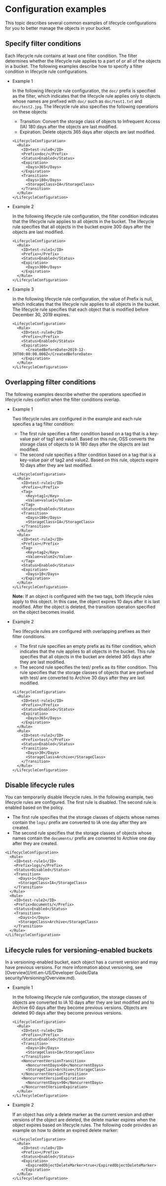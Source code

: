 # Configuration examples

This topic describes several common examples of lifecycle configurations for you to better manage the objects in your bucket.

## Specify filter conditions

Each lifecycle rule contains at least one filter condition. The filter determines whether the lifecycle rule applies to a part of or all of the objects in a bucket. The following examples describe how to specify a filter condition in lifecycle rule configurations.

-   Example 1

    In the following lifecycle rule configuration, the `doc/` prefix is specified as the filter, which indicates that the lifecycle rule applies only to objects whose names are prefixed with `doc/` such as `doc/test1.txt` and `doc/test2.jpg`. The lifecycle rule also specifies the following operations on these objects:

    -   Transition: Convert the storage class of objects to Infrequent Access \(IA\) 180 days after the objects are last modified.
    -   Expiration: Delete objects 365 days after objects are last modified.
    ```
    <LifecycleConfiguration>
      <Rule>
        <ID>test-rule0</ID>
        <Prefix>doc/</Prefix>
        <Status>Enabled</Status>
        <Expiration>
          <Days>365</Days>
        </Expiration>
        <Transition>
          <Days>180</Days>
          <StorageClass>IA</StorageClass>
        </Transition>
      </Rule>
    </LifecycleConfiguration>
    ```

-   Example 2

    In the following lifecycle rule configuration, the filter condition indicates that the lifecycle rule applies to all objects in the bucket. The lifecycle rule specifies that all objects in the bucket expire 300 days after the objects are last modified.

    ```
    <LifecycleConfiguration>
      <Rule>
        <ID>test-rule1</ID>
        <Prefix></Prefix>
        <Status>Enabled</Status>
        <Expiration>
          <Days>300</Days>
        </Expiration>
      </Rule>
    </LifecycleConfiguration>
    ```

-   Example 3

    In the following lifecycle rule configuration, the value of Prefix is null, which indicates that the lifecycle rule applies to all objects in the bucket. The lifecycle rule specifies that each object that is modified before December 30, 2019 expires.

    ```
    <LifecycleConfiguration>
      <Rule>
        <ID>test-rule0</ID>
        <Prefix></Prefix>
        <Status>Enabled</Status>
        <Expiration>
          <CreatedBeforeDate>2019-12-30T00:00:00.000Z</CreatedBeforeDate>
        </Expiration>
      </Rule>
    </LifecycleConfiguration>
    ```


## Overlapping filter conditions

The following examples describe whether the operations specified in lifecycle rules conflict when the filter conditions overlap.

-   Example 1

    Two lifecycle rules are configured in the example and each rule specifies a tag filter condition:

    -   The first rule specifies a filter condition based on a tag that is a key-value pair of tag1 and value1. Based on this rule, OSS converts the storage class of objects to IA 180 days after the objects are last modified.
    -   The second rule specifies a filter condition based on a tag that is a key-value pair of tag2 and value2. Based on this rule, objects expire 10 days after they are last modified.
    ```
    <LifecycleConfiguration>
      <Rule>
        <ID>test-rule1</ID>
        <Prefix></Prefix>
        <Tag>
          <Key>tag1</Key>
          <Value>value1</Value>
        </Tag>
        <Status>Enabled</Status>
        <Transition>
          <Days>180</Days>
          <StorageClass>IA</StorageClass>
        </Transition>
      </Rule>
      <Rule>
        <ID>test-rule2</ID>
        <Prefix></Prefix>
        <Tag>
          <Key>tag2</Key>
          <Value>value2</Value>
        </Tag>
        <Status>Enabled</Status>
        <Expiration>
          <Days>10</Days>
        </Expiration>
      </Rule>
    </LifecycleConfiguration>
    ```

    **Note:** If an object is configured with the two tags, both lifecycle rules apply to this object. In this case, the object expires 10 days after it is last modified. After the object is deleted, the transition operation specified on the object becomes invalid.

-   Example 2

    Two lifecycle rules are configured with overlapping prefixes as their filter conditions.

    -   The first rule specifies an empty prefix as its filter condition, which indicates that the rule applies to all objects in the bucket. This rule specifies that all objects in the bucket are deleted 365 days after they are last modified.
    -   The second rule specifies the test/ prefix as its filter condition. This rule specifies that the storage classes of objects that are prefixed with test/ are converted to Archive 30 days after they are last modified.
    ```
    <LifecycleConfiguration>
      <Rule>
        <ID>test-rule1</ID>
        <Prefix></Prefix>
        <Status>Enabled</Status>
        <Expiration>
          <Days>365</Days>
        </Expiration>
      </Rule>
      <Rule>
        <ID>test-rule2</ID>
        <Prefix>test/</Prefix>
        <Status>Enabled</Status>
        <Transition>
          <Days>30</Days>
          <StorageClass>Archive</StorageClass>
        </Transition>
      </Rule>
    </LifecycleConfiguration>
    ```


## Disable lifecycle rules

You can temporarily disable lifecycle rules. In the following example, two lifecycle rules are configured. The first rule is disabled. The second rule is enabled based on the policy.

-   The first rule specifies that the storage classes of objects whose names contain the `logs/` prefix are converted to IA one day after they are created.
-   The second rule specifies that the storage classes of objects whose names contain the `documents/` prefix are converted to Archive one day after they are created.

```
<LifecycleConfiguration>
  <Rule>
    <ID>test-rule1</ID>
    <Prefix>logs/</Prefix>
    <Status>Disabled</Status>
    <Transition>
      <Days>1</Days>
      <StorageClass>IA</StorageClass>
    </Transition>
  </Rule>
  <Rule>
    <ID>test-rule2</ID>
    <Prefix>documents/</Prefix>
    <Status>Enabled</Status>
    <Transition>
      <Days>1</Days>
      <StorageClass>Archive</StorageClass>
    </Transition>
  </Rule>
</LifecycleConfiguration>
```

## Lifecycle rules for versioning-enabled buckets

In a versioning-enabled bucket, each object has a current version and may have previous versions. For more information about versioning, see [Overview](/intl.en-US/Developer Guide/Data security/Versioning/Overview.md).

-   Example 1

    In the following lifecycle rule configuration, the storage classes of objects are converted to IA 10 days after they are last modified and to Archive 60 days after they become previous versions. Objects are deleted 90 days after they become previous versions.

    ```
    <LifecycleConfiguration>
      <Rule>
        <ID>test-rule0</ID>
        <Prefix></Prefix>
        <Status>Enabled</Status>
        <Transition>
          <Days>10</Days>
          <StorageClass>IA</StorageClass>
        </Transition>
        <NoncurrentVersionTransition>
          <NoncurrentDays>60</NoncurrentDays>
          <StorageClass>Archive</StorageClass>
        </NoncurrentVersionTransition>
        <NoncurrentVersionExpiration>
          <NoncurrentDays>90</NoncurrentDays>
        </NoncurrentVersionExpiration>
      </Rule>
    </LifecycleConfiguration>
    ```

-   Example 2

    If an object has only a delete marker as the current version and other versions of the object are deleted, the delete marker expires when the object expires based on lifecycle rules. The following code provides an example on how to delete an expired delete marker:

    ```
    <LifecycleConfiguration>
      <Rule>
        <ID>test-rule0</ID>
        <Prefix></Prefix>
        <Status>Enabled</Status>
        <Expiration>
          <ExpiredObjectDeleteMarker>true</ExpiredObjectDeleteMarker>
        </Expiration>
      </Rule>
    </LifecycleConfiguration>
    ```


